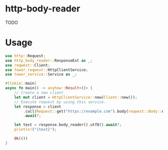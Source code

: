 # http-body-reader

<!-- ANCHOR: description -->

TODO

# Usage

<!-- ANCHOR: example -->

```rust
use http::Request;
use http_body_reader::ResponseExt as _;
use reqwest::Client;
use tower_reqwest::HttpClientService;
use tower_service::Service as _;

#[tokio::main]
async fn main() -> anyhow::Result<()> {
    // Create a new client
    let mut client = HttpClientService::new(Client::new());
    // Execute request by using this service.
    let response = client
        .call(Request::get("https://example.com").body(reqwest::Body::default())?)
        .await?;

    let text = response.body_reader().utf8().await?;
    println!("{text}");

    Ok(())
}
```

<!-- ANCHOR_END: example -->

<!-- ANCHOR_END: description -->
